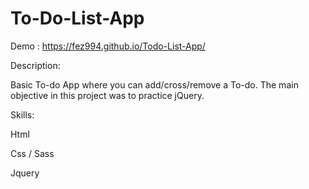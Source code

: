 # To-Do-List-App
Demo : https://fez994.github.io/Todo-List-App/




Description: 





Basic To-do App where you can add/cross/remove a To-do. The main objective in this project was to practice jQuery.







Skills: 




Html








Css / Sass







Jquery 










